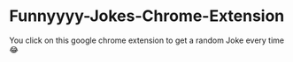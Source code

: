 # Funnyyyy-Jokes-Chrome-Extension
You click on this google chrome extension to get a random Joke every time 😂
